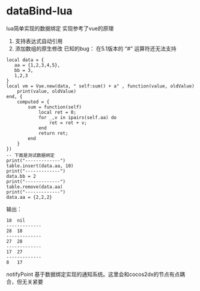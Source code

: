 # dataBind-lua
lua简单实现的数据绑定
实现参考了vue的原理
1. 支持表达式自动引用
2. 添加数组的原生修改
已知的bug：
在5.1版本的 “#” 运算符还无法支持
```
local data = {
   aa = {1,2,3,4,5},
   bb = 3,
   1,2,3
}
local vm = Vue.new(data, " self:sum() + a" , function(value, oldValue)
    print(value, oldValue)
end, {
    computed = {
        sum = function(self)
            local ret = 0;
            for _,v in ipairs(self.aa) do
                ret = ret + v;
            end
            return ret;
        end
    }
})
-- 下面是测试数据绑定
print("-------------")
table.insert(data.aa, 10)
print("-------------")
data.bb = 2
print("-------------")
table.remove(data.aa)
print("-------------")
data.aa = {2,2,2}
```
输出：
```
18	nil
-------------
28	18
-------------
27	28
-------------
17	27
-------------
8	17
```
notifyPoint 基于数据绑定实现的通知系统。这里会和cocos2dx的节点有点耦合，但无关紧要
